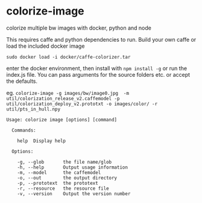 # colorize-image
colorize multiple bw images with docker, python and node

This requires caffe and python dependencies to run. Build your own caffe or 
load the included docker image

```shell
sudo docker load -i docker/caffe-colorizer.tar
```

enter the docker environment, then install with `npm install -g` or run 
the index.js file. You can pass arguments for the source folders etc. or 
accept the defaults.

eg. `colorize-image -g images/bw/image0.jpg  -m util/colorization_release_v2.caffemodel -p util/colorization_deploy_v2.prototxt -o images/color/ -r util/pts_in_hull.npy`

```shell 
Usage: colorize image [options] [command]
  
  Commands:
  
    help  Display help
  
  Options:
  
    -g, --glob       the file name/glob
    -h, --help       Output usage information
    -m, --model      the caffemodel
    -o, --out        the output directory 
    -p, --prototext  the prototext
    -r, --resource   the resource file
    -v, --version    Output the version number
```

